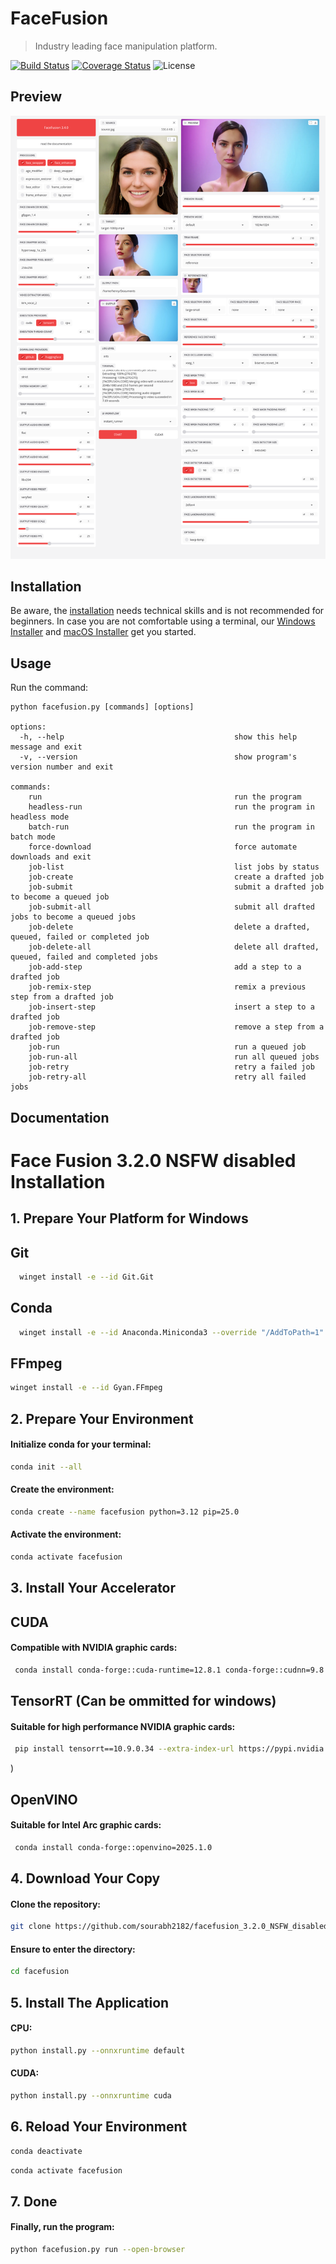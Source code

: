 FaceFusion
==========

> Industry leading face manipulation platform.

[![Build Status](https://img.shields.io/github/actions/workflow/status/facefusion/facefusion/ci.yml.svg?branch=master)](https://github.com/facefusion/facefusion/actions?query=workflow:ci)
[![Coverage Status](https://img.shields.io/coveralls/facefusion/facefusion.svg)](https://coveralls.io/r/facefusion/facefusion)
![License](https://img.shields.io/badge/license-OpenRAIL--AS-green)


Preview
-------

![Preview](https://raw.githubusercontent.com/facefusion/facefusion/master/.github/preview.png?sanitize=true)


Installation
------------

Be aware, the [installation](https://docs.facefusion.io/installation) needs technical skills and is not recommended for beginners. In case you are not comfortable using a terminal, our [Windows Installer](http://windows-installer.facefusion.io) and [macOS Installer](http://macos-installer.facefusion.io) get you started.


Usage
-----

Run the command:

```
python facefusion.py [commands] [options]

options:
  -h, --help                                      show this help message and exit
  -v, --version                                   show program's version number and exit

commands:
    run                                           run the program
    headless-run                                  run the program in headless mode
    batch-run                                     run the program in batch mode
    force-download                                force automate downloads and exit
    job-list                                      list jobs by status
    job-create                                    create a drafted job
    job-submit                                    submit a drafted job to become a queued job
    job-submit-all                                submit all drafted jobs to become a queued jobs
    job-delete                                    delete a drafted, queued, failed or completed job
    job-delete-all                                delete all drafted, queued, failed and completed jobs
    job-add-step                                  add a step to a drafted job
    job-remix-step                                remix a previous step from a drafted job
    job-insert-step                               insert a step to a drafted job
    job-remove-step                               remove a step from a drafted job
    job-run                                       run a queued job
    job-run-all                                   run all queued jobs
    job-retry                                     retry a failed job
    job-retry-all                                 retry all failed jobs
```


Documentation
-------------

# Face Fusion 3.2.0 NSFW disabled Installation





## 1. Prepare Your Platform for Windows






## Git

```bash
  winget install -e --id Git.Git
```

## Conda

```bash
  winget install -e --id Anaconda.Miniconda3 --override "/AddToPath=1"
```
    
## FFmpeg

```bash
winget install -e --id Gyan.FFmpeg
```

## 2. Prepare Your Environment
#### Initialize conda for your terminal:

```bash
conda init --all
```
#### Create the environment:

```bash
conda create --name facefusion python=3.12 pip=25.0
```
#### Activate the environment:

```bash
conda activate facefusion
```

## 3. Install Your Accelerator
## CUDA
#### Compatible with NVIDIA graphic cards:
```bash
 conda install conda-forge::cuda-runtime=12.8.1 conda-forge::cudnn=9.8.0.87
```
## TensorRT (Can be ommitted for windows)
#### Suitable for high performance NVIDIA graphic cards: 
```bash
 pip install tensorrt==10.9.0.34 --extra-index-url https://pypi.nvidia.com
```

)

## OpenVINO
#### Suitable for Intel Arc graphic cards: 
```bash
 conda install conda-forge::openvino=2025.1.0
```

## 4. Download Your Copy

#### Clone the repository:

```bash
git clone https://github.com/sourabh2182/facefusion_3.2.0_NSFW_disabled.git
```

#### Ensure to enter the directory:

```bash
cd facefusion
```

## 5. Install The Application
#### CPU:

```bash
python install.py --onnxruntime default
```
#### CUDA:

```bash
python install.py --onnxruntime cuda
```

## 6. Reload Your Environment
```bash
conda deactivate
```
```bash
conda activate facefusion
```

## 7. Done
#### Finally, run the program:

```bash
python facefusion.py run --open-browser
```
